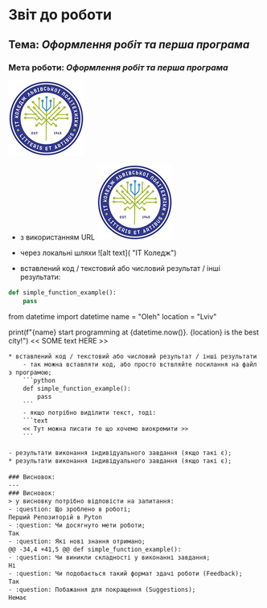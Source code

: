 # Звіт до роботи
## Тема: _Оформлення робіт та перша програма_
### Мета роботи: _Оформлення робіт та перша програма_

![alt text](https://github.com/BobasB/it_college/raw/main/reports/pictures/logo-lit.jpg "ІТ Коледж")
* з використанням URL ![alt text](https://github.com/BobasB/it_college/raw/main/reports/pictures/logo-lit.jpg "ІТ Коледж")

* через локальні шляхи ![alt text]( "ІТ Коледж")

- вставлений код / текстовий або числовий результат / інші результати:
```python
def simple_function_example():
    pass
```
from datetime import datetime
name = "Oleh"
location = "Lviv"

print(f"{name} start programming at {datetime.now()}. {location} is the best city!")
<< SOME text HERE >>
```
* вставлений код / текстовий або числовий результат / інші результати
    - так можна вставляти код, або просто вствляйте посилання на файл з програмою;
    ```python
    def simple_function_example():
        pass
    ```
    - якщо потрібно виділити текст, тоді:
    ```text
    << Тут можна писати те що хочемо виокремити >>
    ```

- результати виконання індивідуального завдання (якщо такі є);
* результати виконання індивідуального завдання (якщо такі є);

### Висновок: 
---
### Висновок:
> у висновку потрібно відповісти на запитання:
- :question: Що зроблено в роботі;
Перший Репозиторій в Pyton
- :question: Чи досягнуто мети роботи;
Так
- :question: Які нові знання отримано;
@@ -34,4 +41,5 @@ def simple_function_example():
- :question: Чи виникли складності у виконанні завдання;
Ні
- :question: Чи подобається такий формат здачі роботи (Feedback);
Так
- :question: Побажання для покращення (Suggestions);
Немає
